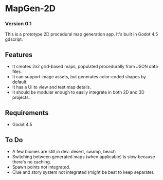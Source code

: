 # MapGen-2D
### Version 0.1

This is a prototype 2D procedural map generation app.  It's built in Godot 4.5 gdscript.


## Features
* It creates 2x2 grid-based maps, populated procedurally from JSON data files.
* It can support image assets, but generates color-coded shapes by default.
* It has a UI to view and test map details.
* It should be modular enough to easily integrate in both 2D and 3D projects.

## Requirements
* Godot 4.5

## To Do
* A few biomes are still in dev: desert, swamp, beach
* Switching between generated maps (when applicable) is slow because there's no caching.
* Spawn points not integrated.
* Clue and story system not integrated (might be best to keep separate).
